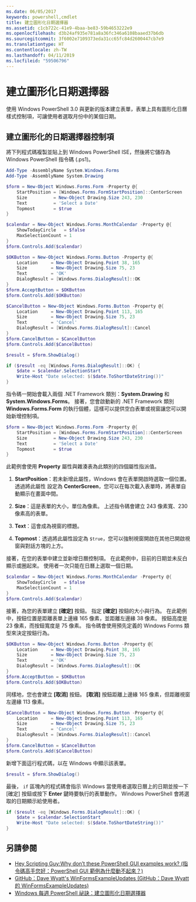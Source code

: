 ```yaml
---
ms.date: 06/05/2017
keywords: powershell,cmdlet
title: 建立圖形化日期選擇器
ms.assetid: c1cb722c-41e9-4baa-be83-59b4653222e9
ms.openlocfilehash: d3b24af935e781a8a36fc346a6108baaed37b6db
ms.sourcegitcommit: 3f6002e7109373eda31cc65fc84d2600447cb7e9
ms.translationtype: HT
ms.contentlocale: zh-TW
ms.lasthandoff: 04/11/2019
ms.locfileid: "59506796"
---
```

# <a name="creating-a-graphical-date-picker"></a>建立圖形化日期選擇器

使用 Windows PowerShell 3.0 與更新的版本建立表單，表單上具有圖形化日曆樣式控制項，可讓使用者選取月份中的某個日期。

## <a name="create-a-graphical-date-picker-control"></a>建立圖形化的日期選擇器控制項

將下列程式碼複製並貼上到 Windows PowerShell ISE，然後將它儲存為 Windows PowerShell 指令碼 (.ps1)。

```powershell
Add-Type -AssemblyName System.Windows.Forms
Add-Type -AssemblyName System.Drawing

$form = New-Object Windows.Forms.Form -Property @{
    StartPosition = [Windows.Forms.FormStartPosition]::CenterScreen
    Size          = New-Object Drawing.Size 243, 230
    Text          = 'Select a Date'
    Topmost       = $true
}

$calendar = New-Object Windows.Forms.MonthCalendar -Property @{
    ShowTodayCircle   = $false
    MaxSelectionCount = 1
}
$form.Controls.Add($calendar)

$OKButton = New-Object Windows.Forms.Button -Property @{
    Location     = New-Object Drawing.Point 38, 165
    Size         = New-Object Drawing.Size 75, 23
    Text         = 'OK'
    DialogResult = [Windows.Forms.DialogResult]::OK
}
$form.AcceptButton = $OKButton
$form.Controls.Add($OKButton)

$CancelButton = New-Object Windows.Forms.Button -Property @{
    Location     = New-Object Drawing.Point 113, 165
    Size         = New-Object Drawing.Size 75, 23
    Text         = 'Cancel'
    DialogResult = [Windows.Forms.DialogResult]::Cancel
}
$form.CancelButton = $CancelButton
$form.Controls.Add($CancelButton)

$result = $form.ShowDialog()

if ($result -eq [Windows.Forms.DialogResult]::OK) {
    $date = $calendar.SelectionStart
    Write-Host "Date selected: $($date.ToShortDateString())"
}
```

指令碼一開始會載入兩個 .NET Framework 類別：**System.Drawing** 和 **System.Windows.Forms**。
接著，您會啟動新的 .NET Framework 類別 **Windows.Forms.Form** 的執行個體，這樣可以提供空白表單或視窗讓您可以開始新增控制項。

```powershell
$form = New-Object Windows.Forms.Form -Property @{
    StartPosition = [Windows.Forms.FormStartPosition]::CenterScreen
    Size          = New-Object Drawing.Size 243, 230
    Text          = 'Select a Date'
    Topmost       = $true
}
```

此範例會使用 **Property** 屬性與雜湊表為此類別的四個屬性指派值。

1. **StartPosition**：若未新增此屬性，Windows 會在表單開啟時選取一個位置。
   透過將此屬性 設定為 **CenterScreen**，您可以在每次載入表單時，將表單自動顯示在畫面中間。

2. **Size**：這是表單的大小，單位為像素。
   上述指令碼會建立 243 像素寬、230 像素高的表單。

3. **Text**：這會成為視窗的標題。

4. **Topmost**：透過將此屬性設定為 `$true`，您可以強制視窗開啟在其他已開啟視窗與對話方塊的上方。

接著，在您的表單中建立並新增日曆控制項。
在此範例中，目前的日期並未反白顯示或圈起來。
使用者一次只能在日曆上選取一個日期。

```powershell
$calendar = New-Object Windows.Forms.MonthCalendar -Property @{
    ShowTodayCircle   = $false
    MaxSelectionCount = 1
}
$form.Controls.Add($calendar)
```

接著，為您的表單建立 **[確定]** 按鈕。
指定 **[確定]** 按鈕的大小與行為。
在此範例中，按鈕位置是距離表單上邊緣 165 像素，並距離左邊緣 38 像素。
按鈕高度是 23 像素，而按鈕寬度是 75 像素。
指令碼會使用預先定義的 Windows Forms 類型來決定按鈕行為。

```powershell
$OKButton = New-Object Windows.Forms.Button -Property @{
    Location     = New-Object Drawing.Point 38, 165
    Size         = New-Object Drawing.Size 75, 23
    Text         = 'OK'
    DialogResult = [Windows.Forms.DialogResult]::OK
}
$form.AcceptButton = $OKButton
$form.Controls.Add($OKButton)
```

同樣地，您也會建立 **[取消]** 按鈕。
**[取消]** 按鈕距離上邊緣 165 像素，但距離視窗左邊緣 113 像素。

```powershell
$CancelButton = New-Object Windows.Forms.Button -Property @{
    Location     = New-Object Drawing.Point 113, 165
    Size         = New-Object Drawing.Size 75, 23
    Text         = 'Cancel'
    DialogResult = [Windows.Forms.DialogResult]::Cancel
}
$form.CancelButton = $CancelButton
$form.Controls.Add($CancelButton)
```

新增下面這行程式碼，以在 Windows 中顯示該表單。

```powershell
$result = $form.ShowDialog()
```

最後， `if` 區塊內的程式碼會指示 Windows 當使用者選取日曆上的日期並按一下 [確定] 按鈕或按下 **Enter** 鍵時要執行的表單動作。
Windows PowerShell 會將選取的日期顯示給使用者。

```powershell
if ($result -eq [Windows.Forms.DialogResult]::OK) {
    $date = $calendar.SelectionStart
    Write-Host "Date selected: $($date.ToShortDateString())"
}
```

## <a name="see-also"></a>另請參閱

- [Hey Scripting Guy:Why don’t these PowerShell GUI examples work? (指令碼高手您好：PowerShell GUI 範例為什麼動不起來？)](https://go.microsoft.com/fwlink/?LinkId=506644)
- [GitHub：Dave Wyatt's WinFormsExampleUpdates (GitHub：Dave Wyatt 的 WinFormsExampleUpdates)](https://github.com/dlwyatt/WinFormsExampleUpdates)
- [Windows 每週 PowerShell 祕訣：建立圖形化日期選擇器](https://technet.microsoft.com/library/ff730942.aspx)